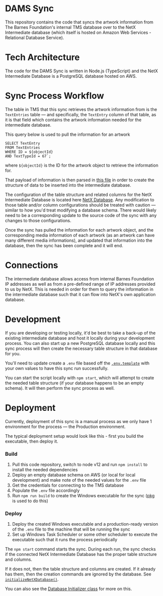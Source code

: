 # DAMS Sync	

This repository contains the code that syncs the artwork information from The Barnes Foundation's internal TMS database over to the NetX Intermediate database (which itself is hosted on Amazon Web Services - Relational Database Service). 

# Tech Architecture

The code for the DAMS Sync is written in Node.js (TypeScript) and the NetX Intermediate Database is a PostgreSQL database hosted on AWS.

# Sync Process Workflow

The table in TMS that this sync retrieves the artwork information from is the `TextEntries` table — and specifically, the `TextEntry` column of that table, as it is that field which contains the artwork information needed for the intermediate database.

This query below is used to pull the information for an artwork

```
SELECT TextEntry 
FROM TextEntries 
WHERE ID = ${objectId} 
AND TextTypeId = 67`;
```

where `${objectId}` is the ID for the artwork object to retrieve the information for. 

That payload of information is then parsed in [this file](https://github.com/BarnesFoundation/dams-sync/blob/master/src/classes/objectProcess.ts "this file") in order to create the structure of data to be inserted into the intermediate database.

The configuration of the table structure and related columns for the NetX Intermediate Database is located here [NetX Database](https://github.com/BarnesFoundation/dams-sync/blob/master/src/constants/netXDatabase.ts "NetX Database"). Any modification to those table and/or column configurations should be treated with caution — similar to how you'd treat modifying a database schema. There would likely need to be a corresponding update to the source code of the sync with any changes to those configurations.

Once the sync has pulled the information for each artwork object, and the corresponding media information of each artwork (as an artwork can have many different media informations), and updated that information into the database, then the sync has been complete and it will end.

# Connections

The intermediate database allows access from internal Barnes Foundation IP addresses as well as from a pre-defined range of IP addresses provided to us by NetX. This is needed in order for them to query the information in the intermediate database such that it can flow into NetX's own application database.

# Development 
If you are developing or testing locally, it'd be best to take a back-up of the existing intermediate database and host it locally during your development process. You can also start up a new PostgreSQL database locally and this sync process will then create the necessary table structure in that database for you.

You'll need to update create a `.env` file based off the [`.env.template`](https://github.com/BarnesFoundation/dams-sync/blob/master/.env.template "`.env.template`") with your own values to have this sync run successfully.

You can start the script locally with `npm start`, which will attempt to create the needed table structure (if your database happens to be an empty schema). It will then perform the sync process as well.

# Deployment

Currently, deployment of this sync is a manual process as we only have 1 environment for the process — the Production environment.

The typical deployment setup would look like this - first you build the executable, then deploy it.

### Build

1. Pull this code repository, switch to node v12 and run `npm install` to install the needed dependencies
2. Deploy an empty database schema on AWS (or local for local development) and make note of the needed values for the `.env` file
3. Get the credentials for connecting to the TMS database
4. Populate the `.env` file accordingly
5. Run `npm run build` to create the Windows executable for the sync ([pkg](https://www.npmjs.com/package/pkg "pkg") is used to do this)

### Deploy 

1. Deploy the created Windows executable and a production-ready version of the `.env` file to the machine that will be running the sync
2. Set up Windows Task Scheduler or some other scheduler to execute the executable such that it runs the process periodically

The `npm start` command starts the sync. During each run, the sync checks if the connected NetX Intermediate Database has the proper table structure and columns. 

If it does not, then the table structure and columns are created. If it already has them, then the creation commands are ignored by the database. See [`initializeNetXDatabase()`](https://github.com/BarnesFoundation/dams-sync/blob/master/src/classes/mainSyncProcess.ts#L33 "`initializeNetXDatabase()`").

You can also see the [Database Initializer class](https://github.com/BarnesFoundation/dams-sync/blob/master/src/classes/databaseInitializer.ts "Database Initializer class") for more on this.

